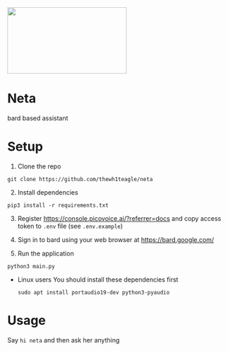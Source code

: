 <img src="https://github.com/thewh1teagle/neta/assets/61390950/063297bd-82b6-4c04-8835-71db3d7b7135" width="270px" height="150px" />   

# Neta  
bard based assistant


# Setup
1. Clone the repo
```
git clone https://github.com/thewh1teagle/neta
```
2. Install dependencies
```
pip3 install -r requirements.txt
```
3. Register https://console.picovoice.ai/?referrer=docs and copy access token to `.env` file (see `.env.example`)

4. Sign in to bard using your web browser at https://bard.google.com/

5. Run the application
```
python3 main.py
```

- Linux users
    You should install these dependencies first  
    ```shell
    sudo apt install portaudio19-dev python3-pyaudio
    ```

# Usage
Say `hi neta` and then ask her anything